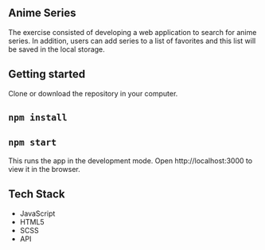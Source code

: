 ## Anime Series

The exercise consisted of developing a web application to search for anime series. In addition, users can add series to a list of favorites and this list will be saved in the local storage. 

## Getting started 

Clone or download the repository in your computer.

## `npm install`

## `npm start`

This runs the app in the development mode.
Open http://localhost:3000 to view it in the browser.

## Tech Stack

- JavaScript
- HTML5
- SCSS
- API

